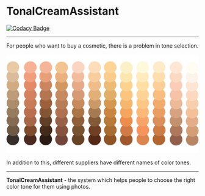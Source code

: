 # TonalCreamAssistant

[![Codacy Badge](https://app.codacy.com/project/badge/Grade/c80b916ef3224f089fc662cd70727f68)](https://www.codacy.com/gh/TNLinc/TonalCreamAssistant/dashboard?utm_source=github.com&utm_medium=referral&utm_content=TNLinc/TonalCreamAssistant&utm_campaign=Badge_Grade)

---

For people who want to buy a cosmetic, there is a problem in tone selection.

![](docs/logo/tonals.svg)

In addition to this, different suppliers have different names of color tones.

---

**TonalCreamAssistant** - the system which helps people to choose the right
color tone for them using photos.

